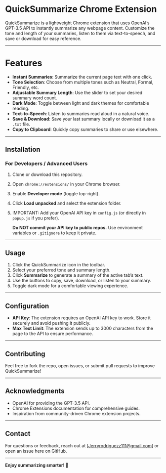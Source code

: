 # QuickSummarize Chrome Extension

QuickSummarize is a lightweight Chrome extension that uses OpenAI’s GPT-3.5 API to instantly summarize any webpage content. Customize the tone and length of your summaries, listen to them via text-to-speech, and save or download for easy reference.

---

# Features

- **Instant Summaries**: Summarize the current page text with one click.
- **Tone Selection**: Choose from multiple tones such as Neutral, Formal, Friendly, etc.
- **Adjustable Summary Length**: Use the slider to set your desired summary word count.
- **Dark Mode**: Toggle between light and dark themes for comfortable reading.
- **Text-to-Speech**: Listen to summaries read aloud in a natural voice.
- **Save & Download**: Save your last summary locally or download it as a `.txt` file.
- **Copy to Clipboard**: Quickly copy summaries to share or use elsewhere.

---

## Installation

### For Developers / Advanced Users

1. Clone or download this repository.
2. Open `chrome://extensions/` in your Chrome browser.
3. Enable **Developer mode** (toggle top-right).
4. Click **Load unpacked** and select the extension folder.
5. IMPORTANT: Add your OpenAI API key in `config.js` (or directly in `popup.js` if you prefer).
   
   **Do NOT commit your API key to public repos.** Use environment variables or `.gitignore` to keep it private.

---

## Usage

1. Click the QuickSummarize icon in the toolbar.
2. Select your preferred tone and summary length.
3. Click **Summarize** to generate a summary of the active tab’s text.
4. Use the buttons to copy, save, download, or listen to your summary.
5. Toggle dark mode for a comfortable viewing experience.

---

## Configuration

- **API Key**: The extension requires an OpenAI API key to work. Store it securely and avoid pushing it publicly.
- **Max Text Limit**: The extension sends up to 3000 characters from the page to the API to ensure performance.

---

## Contributing

Feel free to fork the repo, open issues, or submit pull requests to improve QuickSummarize!

---

## Acknowledgments

- OpenAI for providing the GPT-3.5 API.
- Chrome Extensions documentation for comprehensive guides.
- Inspiration from community-driven Chrome extension projects.

---

## Contact

For questions or feedback, reach out at [Jerryrodriguezz111@gmail.com] or open an issue here on GitHub.

---

**Enjoy summarizing smarter! 🚀**
